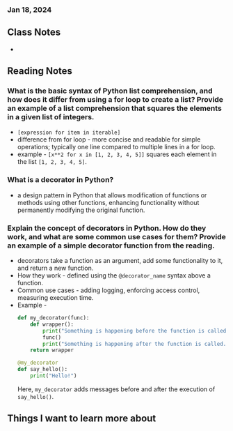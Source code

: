 ### Jan 18, 2024

## Class Notes

-

## Reading Notes

### What is the basic syntax of Python list comprehension, and how does it differ from using a for loop to create a list? Provide an example of a list comprehension that squares the elements in a given list of integers.
- `[expression for item in iterable]`
- difference from for loop - more concise and readable for simple operations; typically one line compared to multiple lines in a for loop.
- example - `[x**2 for x in [1, 2, 3, 4, 5]]` squares each element in the list `[1, 2, 3, 4, 5]`.

### What is a decorator in Python?
- a design pattern in Python that allows modification of functions or methods using other functions, enhancing functionality without permanently modifying the original function.

### Explain the concept of decorators in Python. How do they work, and what are some common use cases for them? Provide an example of a simple decorator function from the reading.
- decorators take a function as an argument, add some functionality to it, and return a new function.
- How they work - defined using the `@decorator_name` syntax above a function.
- Common use cases - adding logging, enforcing access control, measuring execution time.
- Example -
  ```python
  def my_decorator(func):
      def wrapper():
          print("Something is happening before the function is called.")
          func()
          print("Something is happening after the function is called.")
      return wrapper

  @my_decorator
  def say_hello():
      print("Hello!")
  ```
  Here, `my_decorator` adds messages before and after the execution of `say_hello()`.



## Things I want to learn more about
